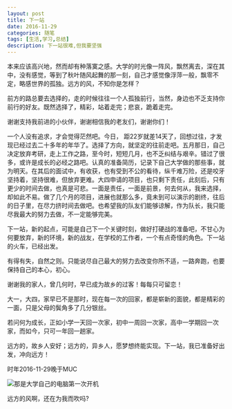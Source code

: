 ```yaml
---
layout: post
title: 下一站
date: 2016-11-29
categories: 随笔
tags: [生活,学习,总结]
description: 下一站很难,但我要坚强
---
```


本来应该高兴地，然而却有种落寞之感。大学的时光像一阵风，飘然离去，深在其中，没有感觉，等到了秋叶随风起舞的那一刻，自己才感觉像浮萍一般，飘零不定，略感世界的孤独。远方的风，不知你是怎样？

前方的路总要去选择的，走的时候往往一个人孤独前行，当然，身边也不乏支持你前行的好友。既然选择了，精彩，站着走完；悲哀，跪着走完。

谢谢支持我前进的小伙伴，谢谢相信我的老友们，谢谢你们！

一个人没有追求，才会觉得茫然吧。今日， 距22岁就差14天了，回想过往，才发现已经过去二十多年的年华了。选择了方向，就坚定的往前走吧。五月那日，自己决定放弃考研，走上工作之路，至今时，短短几月，也不乏纠结与艰辛。错过了很多，或许是成长的必经之路吧。认真的准备简历，记录下自己大学做的那些事，就为明天。在其后的面试中，有收获，也有受到不公的看待，纵千难万险，还是咬牙坚持着，坚持很难，但放弃更难。大四申请的项目，也只剩下责任，此刻后，只有更少的时间去做，也真是可悲。一面是责任，一面是前景，何去何从，我来选择，却如此不易。做了几个月的项目，进展也就那么多，竟未到可以演示的剧终，往后的日子里，在尽力挤时间去做吧。也希望我的队友们能够谅解，作为队长，我只能尽我最大的努力去做，不一定能够完美。

下一站，新的起点，可能是自己下一个关键时刻，做好打硬战的准备吧，不甘心为何要放弃，新的环境，新的战友，在学校的工作者，一个有点奇怪的角色。下一站的火车，已经出发。

有得有失，自然之则。只能说尽自己最大的努力去改变你所不适，一路奔跑，也要保持自己的本心，初心。

谢谢我的家人，曾几何时，早已成为故乡的过客！每每只可留恋！


大一，大四，家早已不是那时，现在每一次的回家，都是崭新的面貌，都是精彩的一面，只是父母的鬓角多了几分银丝。

若问何为成长，正如小学一天回一次家，初中一周回一次家，高中一学期回一次家，而如今，只可一年回一趟家。

远方的，故乡人安好；远方的，异乡人，愿梦想终能实现。下一站，我已准备好出发，冲向远方！

时年2016-11-29晚于MUC

![那是大学自己的电脑第一次开机](http://img.blog.csdn.net/20161129231344394)

远方的风啊，还在为我而吹吗?
